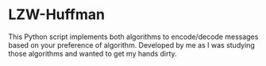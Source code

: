 # LZW-Huffman
This Python script implements both algorithms to encode/decode messages based on your preference of algorithm. Developed by me as I was studying those algorithms and wanted to get my hands dirty.
